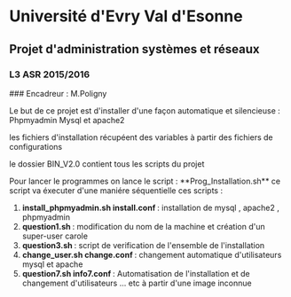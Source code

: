<h1>        Université d'Evry Val d'Esonne </h1> 
<h2> Projet d'administration systèmes et réseaux </h2>
<h3>          L3 ASR 2015/2016 </h3>
###        Encadreur : M.Poligny 
<p> Le but de ce projet est d'installer d'une façon automatique et silencieuse : Phpmyadmin Mysql et apache2 </P> 
<p> les fichiers d'installation récupéent des variables à partir des fichiers de configurations </p> 
<p> le dossier BIN_V2.0 contient tous les scripts du projet</P> 
Pour lancer le programmes on lance le script : **Prog_Installation.sh**  ce script va éxecuter d'une maniére séquentielle ces scripts :
<p>
<ol>
    <li> <strong> install_phpmyadmin.sh install.conf </strong>:  installation de mysql , apache2 , phpmyadmin  </li>
    <li> <strong> question1.sh  </strong> : modification du nom de la machine et création d'un super-user carole  </li>
    <li> <strong> question3.sh  </strong> : script de verification de l'ensemble de l'installation   </li>
    <li> <strong> change_user.sh change.conf </strong> : changement automatique d'utilisateurs mysql et apache  </li>
    <li> <strong> question7.sh info7.conf  </strong>  : Automatisation de l'installation et de changement d'utilisateurs ... etc à partir d'une image inconnue  </li>
</ol>
</p>
